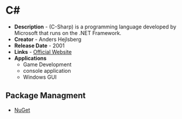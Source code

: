 # C#
- **Description** - (C-Sharp) is a programming language developed by Microsoft that runs on the .NET Framework.
- **Creator** - Anders Hejlsberg
- **Release Date** - 2001
- **Links** - [Official Website](https://docs.microsoft.com/en-us/dotnet/csharp/)
- **Applications**
  * Game Development
  * console application
  * Windows GUI
  
## Package Managment
* [NuGet](https://www.nuget.org/)

